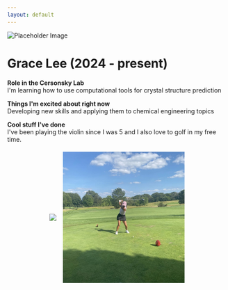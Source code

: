 ```yaml
---
layout: default
---
```


<head>
<style>
.profile-container {
 display: flex;
 flex-direction: row;
 flex-wrap: wrap;
 justify-content: center;
 align-items: center;
 gap: 15px 15px;
 max-width: 100%;
 margin-left: auto;
 margin-right: auto;
 margin-top: 20px;
 margin-bottom: 20px;
}
.extra {
 object-fit: cover;
 text-align: center;
 max-width: 20em;
 max-height: 24em;
}
.profile {
 width: 32em;
 height: 32em;
 object-fit: cover;
}

@media print, screen and (max-width: 720px) {
 .profile {
  width: 100%;
 }
}

</style>
</head>

<!-- Replace `example_student` with your name -->
<img src="/assets/img/grace_lee.png" alt="Placeholder Image" class="center profile">

<!-- Replace `Example Student` with your name and include your start date-->
# **Grace Lee (2024 - present)**

<!-- Choose your title -- feel free to be professionally silly -->
**Role in the Cersonsky Lab**\
I'm learning how to use computational tools for crystal structure prediction

<!-- Name at least one research topic amongst this list -->
**Things I'm excited about right now**\
Developing new skills and applying them to chemical engineering topics

<!-- Ultimately, we'll use this section to
     include papers and talks, and contributions
     But for now put whatever you want -->
**Cool stuff I've done**\
I've been playing the violin since I was 5 and I also love to golf in my free time.

<!-- If you have photos you would like to exhibit,
     save them as `/assets/member_images/your_name_photo_#.png`
     and replace example_student below -->

<div class="profile-container">
<div>
<img src='/assets/img/grace_lee_1.png' class="extra"> 
</div>
<div>
<img src='/assets/img/grace_lee_2.png' class="extra">
</div>
</div>

